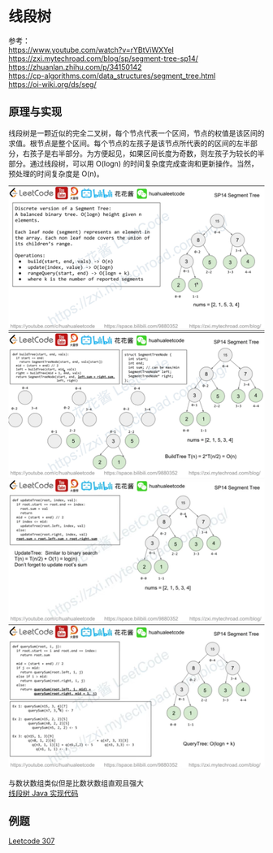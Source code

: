 # 线段树

参考：  
https://www.youtube.com/watch?v=rYBtViWXYeI  
https://zxi.mytechroad.com/blog/sp/segment-tree-sp14/  
https://zhuanlan.zhihu.com/p/34150142  
https://cp-algorithms.com/data_structures/segment_tree.html  
https://oi-wiki.org/ds/seg/  
  
## 原理与实现
线段树是一颗近似的完全二叉树，每个节点代表一个区间，节点的权值是该区间的求值。根节点是整个区间。每个节点的左孩子是该节点所代表的的区间的左半部分，右孩子是右半部分。为方便起见，如果区间长度为奇数，则左孩子为较长的半部分。通过线段树，可以用 O(logn) 的时间复杂度完成查询和更新操作。当然，预处理的时间复杂度是 O(n)。  

![](./Segment%20Tree%201.png)  
![](./Segment%20Tree%202.png)  
![](./Segment%20Tree%203.png)  
![](./Segment%20Tree%204.png)  
  
与数状数组类似但是比数状数组直观且强大  
[线段树 Java 实现代码](./SegmentTree.java)  
  
## 例题
[Leetcode 307](./../../../Leetcode%20Practices/algorithms/medium/307%20Range%20Sum%20Query%20-%20Mutable.java)  
